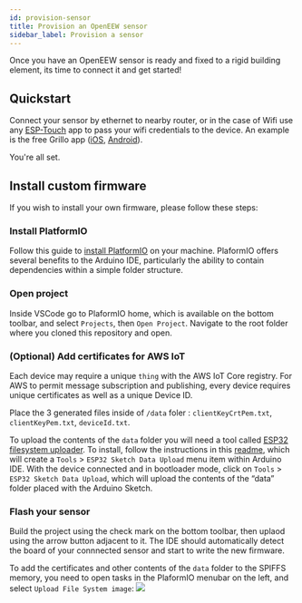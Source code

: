 ```yaml
---
id: provision-sensor
title: Provision an OpenEEW sensor
sidebar_label: Provision a sensor
---
```


Once you have an OpenEEW sensor is ready and fixed to a rigid building element, its time to connect it and get started!

## Quickstart
Connect your sensor by ethernet to nearby router, or in the case of Wifi use any [ESP-Touch](https://www.espressif.com/en/products/software/esp-touch/overview) app to pass your wifi credentials to the device. An example is the free Grillo app ([iOS](https://apps.apple.com/ec/app/grillo/id1478536152), [Android](https://play.google.com/store/apps/details?id=com.grilloplus.iot_esptouch_demo&hl=es_MX)).

You're all set.

## Install custom firmware
If you wish to install your own firmware, please follow these steps:

### Install PlatformIO
Follow this guide to [install PlatformIO](https://docs.platformio.org/en/latest/integration/ide/vscode.html#installation) on your machine. PlaformIO offers several benefits to the Arduino IDE, particularly the ability to contain dependencies within a simple folder structure.

### Open project
Inside VSCode go to PlaformIO home, which is available on the bottom toolbar, and select `Projects`, then `Open Project`. Navigate to the root folder where you cloned this repository and open.

### (Optional) Add certificates for AWS IoT
Each device may require a unique `thing` with the AWS IoT Core registry. For AWS to permit message subscription and publishing, every device requires unique certificates as well as a unique Device ID.

Place the 3 generated files inside of `/data` foler : `clientKeyCrtPem.txt`, `clientKeyPem.txt`, `deviceId.txt`.

To upload the contents of the `data` folder you will need a tool called [ESP32 filesystem uploader](https://github.com/me-no-dev/arduino-esp32fs-plugin). To install, follow the instructions in this [readme](https://github.com/me-no-dev/arduino-esp32fs-plugin/blob/master/README.md), which will create a `Tools` > `ESP32 Sketch Data Upload` menu item within Arduino IDE. With the device connected and in bootloader mode, click on `Tools` > `ESP32 Sketch Data Upload`, which will upload the contents of the “data” folder placed with the Arduino Sketch.

### Flash your sensor
Build the project using the check mark on the bottom toolbar, then uplaod using the arrow button adjacent to it. The IDE should automatically detect the board of your connnected sensor and start to write the new firmware.

To add the certificates and other contents of the `data` folder to the SPIFFS memory, you need to
open tasks in the PlaformIO menubar on the left, and select `Upload File System image`:
![](/images/platformio-spiffs.png)

